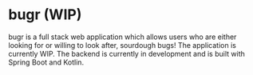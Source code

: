 # bugr (WIP)

bugr is a full stack web application which allows users who are either looking for or willing to look after, sourdough bugs! The application is currently WIP. The backend is currently in development and is built with Spring Boot and Kotlin.
